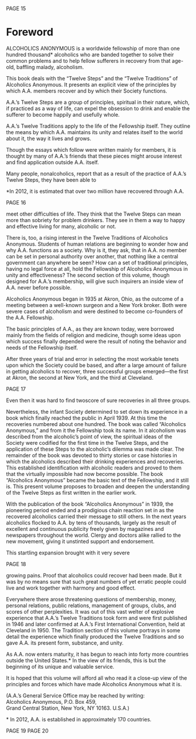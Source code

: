 PAGE 15

# Foreword

ALCOHOLICS ANONYMOUS is a worldwide fellowship of more than one hundred thousand\* alcoholics who are banded together to solve their common problems and to help fellow sufferers in recovery from that age-old, baffling malady, alcoholism.

  This book deals with the “Twelve Steps” and the “Twelve Traditions” of Alcoholics Anonymous. It presents an explicit view of the principles by which A.A. members recover and by which their Society functions.
  
  A.A.’s Twelve Steps are a group of principles, spiritual in their nature, which, if practiced as a way of life, can expel the obsession to drink and enable the sufferer to become happily and usefully whole.

  A.A.’s Twelve Traditions apply to the life of the Fellowship itself. They outline the means by which A.A. maintains its unity and relates itself to the world about it, the way it lives and grows.

  Though the essays which follow were written mainly for members, it is thought by many of A.A.’s friends that these pieces might arouse interest and find application outside A.A. itself.

Many people, nonalcoholics, report that as a result of the practice of A.A.’s Twelve Steps, they have been able to

\*In 2012, it is estimated that over two million have recovered through A.A.

PAGE 16

meet other difficulties of life. They think that the Twelve Steps can mean more than sobriety for problem drinkers. They see in them a way to happy and effective living for many, alcoholic or not.

  There is, too, a rising interest in the Twelve Traditions of Alcoholics Anonymous. Students of human relations are beginning to wonder how and why A.A. functions as a society. Why is it, they ask, that in A.A. no member can be set in personal authority over another, that nothing like a central government can anywhere be seen? How can a set of traditional principles, having no legal force at all, hold the Fellowship of Alcoholics Anonymous in unity and effectiveness? The second section of this volume, though designed for A.A.’s membership, will give such inquirers an inside view of A.A. never before possible.

  Alcoholics Anonymous began in 1935 at Akron, Ohio, as the outcome of a meeting between a well-known surgeon and a New York broker. Both were severe cases of alcoholism and were destined to become co-founders of the A.A. Fellowship.

  The basic principles of A.A., as they are known today, were borrowed mainly from the fields of religion and medicine, though some ideas upon which success finally depended were the result of noting the behavior and needs of the Fellowship itself.

  After three years of trial and error in selecting the most workable tenets upon which the Society could be based, and after a large amount of failure in getting alcoholics to recover, three successful groups emerged—the first at Akron, the second at New York, and the third at Cleveland.

PAGE 17

Even then it was hard to find twoscore of sure recoveries in all three groups.

  Nevertheless, the infant Society determined to set down its experience in a book which finally reached the public in April 1939. At this time the recoveries numbered about one hundred. The book was called “Alcoholics Anonymous,” and from it the Fellowship took its name. In it alcoholism was described from the alcoholic’s point of view, the spiritual ideas of the Society were codified for the first time in the Twelve Steps, and the application of these Steps to the alcoholic’s dilemma was made clear. The remainder of the book was devoted to thirty stories or case histories in which the alcoholics described their drinking experiences and recoveries. This established identification with alcoholic readers and proved to them that the virtually impossible had now become possible. The book “Alcoholics Anonymous” became the basic text of the Fellowship, and it still is. This present volume proposes to broaden and deepen the understanding of the Twelve Steps as first written in the earlier work.

  With the publication of the book “Alcoholics Anonymous” in 1939, the pioneering period ended and a prodigious chain reaction set in as the recovered alcoholics carried their message to still others. In the next years alcoholics flocked to A.A. by tens of thousands, largely as the result of excellent and continuous publicity freely given by magazines and newspapers throughout the world. Clergy and doctors alike rallied to the new movement, giving it unstinted support and endorsement.

  This startling expansion brought with it very severe

PAGE 18

growing pains. Proof that alcoholics could recover had been made. But it was by no means sure that such great numbers of yet erratic people could live and work together with harmony and good effect.

  Everywhere there arose threatening questions of membership, money, personal relations, public relations, management of groups, clubs, and scores of other perplexities. It was out of this vast welter of explosive experience that A.A.’s Twelve Traditions took form and were first published in 1946 and later confirmed at A.A.’s First International Convention, held at Cleveland in 1950. The Tradition section of this volume portrays in some detail the experience which finally produced the Twelve Traditions and so gave A.A. its present form, substance, and unity.

  As A.A. now enters maturity, it has begun to reach into forty more countries outside the United States.\* In the view of its friends, this is but the beginning of its unique and valuable service.

  It is hoped that this volume will afford all who read it a close-up view of the principles and forces which have made Alcoholics Anonymous what it is.

(A.A.’s General Service Office may be reached by writing:  
Alcoholics Anonymous, P.O. Box 459,  
Grand Central Station, New York, NY 10163. U.S.A.)

\* In 2012, A.A. is established in approximately 170 countries.

PAGE 19
PAGE 20
